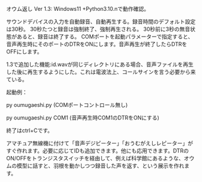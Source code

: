 オウム返し Ver 1.3: Windows11 +Python3.10.nで動作確認。

サウンドデバイスの入力を自動録音、自動再生する。録音時間のデフォルト設定は30秒。 30秒たつと録音は強制終了、強制再生される。 30秒前に3秒の無音状態があると、録音は終了する。 COMポートを起動パラメーターで指定すると、音声再生時にそのポートのDTRをONにします。音声再生が終了したらDTRをOFFにします。

1.3で追加した機能:id.wavが同じディレクトリにある場合、音声ファイルを再生した後に再生するようにした。これは電波法上、コールサインを言う必要から来ている。

起動例：

py oumugaeshi.py (COMポートコントロール無し)

py oumugaeshi.py COM1 (音声再生時COM1のDTRをONにする)

終了はctrl+Cです。

アマチュア無線機に付けて「音声デジピーター」「おうむがえしレピーター」がすぐ作れます。必要に応じてIDも追加できます。他にも応用できます。DTRのON/OFFをトランジスタスイッチを経由して、例えば科学館にあるような、オウムの模型に話すと、羽根を動かしつつ録音した声を返す、という展示を作れます。
